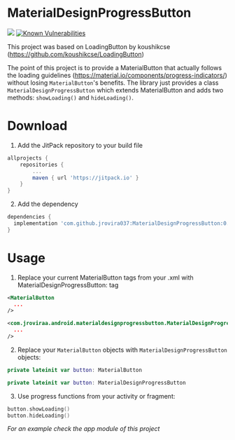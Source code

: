 # MaterialDesignProgressButton

[![](https://jitpack.io/v/jrovira037/MaterialDesignProgressButton.svg)](https://jitpack.io/#jrovira037/MaterialDesignProgressButton)
[![Known Vulnerabilities](https://snyk.io/test/github/JRoviraa/MaterialDesignProgressButton/badge.svg?targetFile=materialdesignprogressbutton/build.gradle)](https://snyk.io/test/github/JRoviraa/MaterialDesignProgressButton?targetFile=materialdesignprogressbutton/build.gradle)

This project was based on LoadingButton by koushikcse (https://github.com/koushikcse/LoadingButton)

The point of this project is to provide a MaterialButton that actually follows the loading guidelines (https://material.io/components/progress-indicators/) without losing `MaterialButton`'s benefits. The library just provides a class `MaterialDesignProgressButton` which extends MaterialButton and adds two methods: `showLoading()` and `hideLoading()`.


# Download


1. Add the JitPack repository to your build file 

```groovy
allprojects {
	repositories {
		...
		maven { url 'https://jitpack.io' }
	}
}
```

2. Add the dependency

```groovy
dependencies {
  implementation 'com.github.jrovira037:MaterialDesignProgressButton:0.1.6'
}
```

# Usage

1. Replace your current MaterialButton tags from your .xml with MaterialDesignProgressButton: tag

```xml
<MaterialButton
  ...
/>
```

  

```xml
<com.jroviraa.android.materialdesignprogressbutton.MaterialDesignProgressButton
  ...
/>
```

2. Replace your `MaterialButton` objects with `MaterialDesignProgressButton` objects:

```kotlin
private lateinit var button: MaterialButton
```

```kotlin
private lateinit var button: MaterialDesignProgressButton
```

3. Use progress functions from your activity or fragment:
```kotlin
button.showLoading()
button.hideLoading()
```

_For an example check the app module of this project_
  


